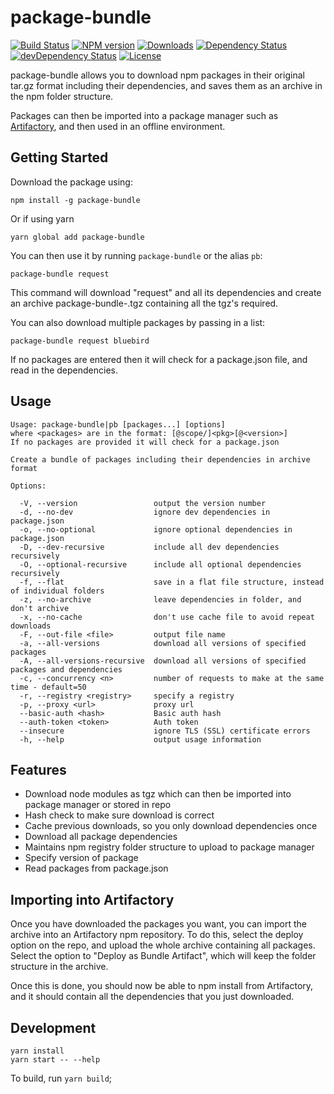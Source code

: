 # package-bundle

[![Build Status](https://travis-ci.org/alexbrazier/package-bundle.svg?branch=master)](https://travis-ci.org/alexbrazier/package-bundle)
[![NPM version](https://img.shields.io/npm/v/package-bundle.svg)](https://www.npmjs.com/package/package-bundle)
[![Downloads](https://img.shields.io/npm/dt/package-bundle.svg)](https://www.npmjs.com/package/package-bundle)
[![Dependency Status](https://img.shields.io/david/alexbrazier/package-bundle.svg)](https://david-dm.org/alexbrazier/package-bundle)
[![devDependency Status](https://img.shields.io/david/dev/alexbrazier/package-bundle.svg)](https://david-dm.org/alexbrazier/package-bundle?type=dev)
[![License](https://img.shields.io/npm/l/package-bundle.svg)](https://github.com/alexbrazier/package-bundle/blob/master/LICENSE)

package-bundle allows you to download npm packages in their original tar.gz format including their dependencies, and saves them as an archive in the npm folder structure.

Packages can then be imported into a package manager such as [Artifactory](https://www.jfrog.com/artifactory/), and then used in an offline environment.

## Getting Started

Download the package using:

```
npm install -g package-bundle
```

Or if using yarn

```
yarn global add package-bundle
```

You can then use it by running `package-bundle` or the alias `pb`:

```
package-bundle request
```

This command will download "request" and all its dependencies and create an archive package-bundle-<TIMESTAMP>.tgz containing all the tgz's required.

You can also download multiple packages by passing in a list:

```
package-bundle request bluebird
```

If no packages are entered then it will check for a package.json file, and read in the dependencies.

## Usage

```
Usage: package-bundle|pb [packages...] [options]
where <packages> are in the format: [@scope/]<pkg>[@<version>]
If no packages are provided it will check for a package.json

Create a bundle of packages including their dependencies in archive format

Options:

  -V, --version                 output the version number
  -d, --no-dev                  ignore dev dependencies in package.json
  -o, --no-optional             ignore optional dependencies in package.json
  -D, --dev-recursive           include all dev dependencies recursively
  -O, --optional-recursive      include all optional dependencies recursively
  -f, --flat                    save in a flat file structure, instead of individual folders
  -z, --no-archive              leave dependencies in folder, and don't archive
  -x, --no-cache                don't use cache file to avoid repeat downloads
  -F, --out-file <file>         output file name
  -a, --all-versions            download all versions of specified packages
  -A, --all-versions-recursive  download all versions of specified packages and dependencies
  -c, --concurrency <n>         number of requests to make at the same time - default=50
  -r, --registry <registry>     specify a registry
  -p, --proxy <url>             proxy url
  --basic-auth <hash>           Basic auth hash
  --auth-token <token>          Auth token
  --insecure                    ignore TLS (SSL) certificate errors
  -h, --help                    output usage information
```

## Features

* Download node modules as tgz which can then be imported into package manager or stored in repo
* Hash check to make sure download is correct
* Cache previous downloads, so you only download dependencies once
* Download all package dependencies
* Maintains npm registry folder structure to upload to package manager
* Specify version of package
* Read packages from package.json


## Importing into Artifactory

Once you have downloaded the packages you want, you can import the archive into an Artifactory npm repository. To do this, select the deploy option on the repo, and upload the whole archive containing all packages. Select the option to "Deploy as Bundle Artifact", which will keep the folder structure in the archive.

Once this is done, you should now be able to npm install from Artifactory, and it should contain all the dependencies that you just downloaded.

## Development

```
yarn install
yarn start -- --help
```

To build, run `yarn build`;
